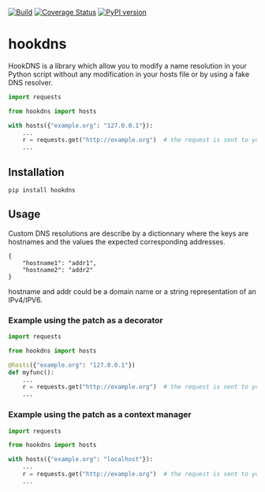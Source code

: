 [![Build](https://github.com/cle-b/hookdns/actions/workflows/build.yml/badge.svg)](https://github.com/cle-b/hookdns/actions/workflows/build.yml) [![Coverage Status](https://coveralls.io/repos/github/cle-b/hookdns/badge.svg?branch=main)](https://coveralls.io/github/cle-b/hookdns?branch=main) [![PyPI version](https://badge.fury.io/py/hookdns.svg)](https://pypi.org/project/hookdns/)

# hookdns

HookDNS is a library which allow you to modify a name resolution in your Python script without any modification in your hosts file or by using a fake DNS resolver.

```python
import requests

from hookdns import hosts

with hosts({"example.org": "127.0.0.1"}):
    ...
    r = requests.get("http://example.org")  # the request is sent to your local server
    ...
```

## Installation

```
pip install hookdns
```

## Usage

Custom DNS resolutions are describe by a dictionnary where the keys are hostnames
and the values the expected corresponding addresses.    

    {
        "hostname1": "addr1",
        "hostname2": "addr2"
    }

hostname and addr could be a domain name or a string representation of an IPv4/IPV6.

### Example using the patch as a decorator

```python
import requests

from hookdns import hosts

@hosts({"example.org": "127.0.0.1"})
def myfunc():
    ...
    r = requests.get("http://example.org")  # the request is sent to your local server
    ...
```

### Example using the patch as a context manager

```python
import requests

from hookdns import hosts

with hosts({"example.org": "localhost"}):
    ...
    r = requests.get("http://example.org")  # the request is sent to your local server
    ...
```
